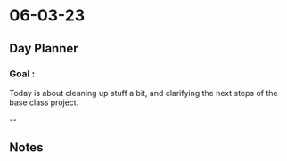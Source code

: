 # 06-03-23

## Day Planner

### Goal :
Today is about cleaning up stuff a bit, and clarifying the next steps of the base class project.



--

## Notes

###
